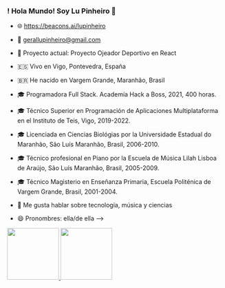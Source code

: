 ### ! Hola Mundo! Soy Lu Pinheiro 👋
- 🌐  https://beacons.ai/lupinheiro
- 📧  gerallupinheiro@gmail.com
- 🔭 Proyecto actual: Proyecto Ojeador Deportivo en React

- 🇪🇸 Vivo en Vigo, Pontevedra, España
- 🇧🇷 He nacido en Vargem Grande, Maranhão, Brasil
- 🎓 Programadora Full Stack. Academía Hack a Boss, 2021, 400 horas.
- 🎓 Técnico Superior en Programación de Aplicaciones Multiplataforma en el Instituto de Teis, Vigo, 2019-2022.
- 🎓 Licenciada en Ciencias Biológias por la Universidade Estadual do Maranhão, São Luís Maranhão, Brasil, 2006-2010.
- 🎓 Técnico  profesional en Piano por la Escuela de Música Lilah Lisboa de Araújo, São Luís Maranhão, Brasil, 2005-2009.
- 🎓 Técnico Magisterio en Enseñanza Primaria, Escuela Politénica de Vargem Grande, Brasil, 2001-2004.
- 💬 Me gusta hablar sobre tecnología, música y ciencias  
- 😄 Pronombres: ella/de ella 
-->

<div>
 
  <a href="https://beacons.ai/lupinheiro">
    <img  height="120em" src= "https://github-readme-stats.vercel.app/api?username=lucpinheiro&show_icons=true&theme=highcontrast&include_all_commits=true&count_private=true"/>
    <img  height="120em" src= "https://github-readme-stats.vercel.app/api/top-langs/?username=lucpinheiro&layout=compact&langs_count=16&theme=highcontrast"/>                       
</div>
